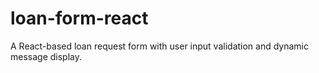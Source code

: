# loan-form-react
A React-based loan request form with user input validation and dynamic message display.
